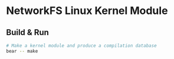 # NetworkFS Linux Kernel Module

## Build & Run

```bash
# Make a kernel module and produce a compilation database
bear -- make
```
